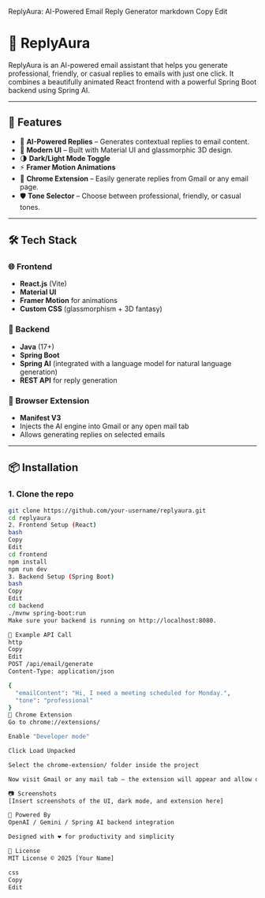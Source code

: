 ReplyAura: AI-Powered Email Reply Generator
markdown
Copy
Edit
# 💌 ReplyAura

ReplyAura is an AI-powered email assistant that helps you generate professional, friendly, or casual replies to emails with just one click. It combines a beautifully animated React frontend with a powerful Spring Boot backend using Spring AI.

---

## 🚀 Features

- 🧠 **AI-Powered Replies** – Generates contextual replies to email content.
- 🎨 **Modern UI** – Built with Material UI and glassmorphic 3D design.
- 🌗 **Dark/Light Mode Toggle**
- ⚡ **Framer Motion Animations**
- 🧩 **Chrome Extension** – Easily generate replies from Gmail or any email page.
- 🛡️ **Tone Selector** – Choose between professional, friendly, or casual tones.

---

## 🛠️ Tech Stack

### 🌐 Frontend
- **React.js** (Vite)
- **Material UI**
- **Framer Motion** for animations
- **Custom CSS** (glassmorphism + 3D fantasy)

### 🔧 Backend
- **Java** (17+)
- **Spring Boot**
- **Spring AI** (integrated with a language model for natural language generation)
- **REST API** for reply generation

### 🧩 Browser Extension
- **Manifest V3**
- Injects the AI engine into Gmail or any open mail tab
- Allows generating replies on selected emails

---

## 📦 Installation

### 1. Clone the repo

```bash
git clone https://github.com/your-username/replyaura.git
cd replyaura
2. Frontend Setup (React)
bash
Copy
Edit
cd frontend
npm install
npm run dev
3. Backend Setup (Spring Boot)
bash
Copy
Edit
cd backend
./mvnw spring-boot:run
Make sure your backend is running on http://localhost:8080.

🧪 Example API Call
http
Copy
Edit
POST /api/email/generate
Content-Type: application/json

{
  "emailContent": "Hi, I need a meeting scheduled for Monday.",
  "tone": "professional"
}
🧩 Chrome Extension
Go to chrome://extensions/

Enable "Developer mode"

Click Load Unpacked

Select the chrome-extension/ folder inside the project

Now visit Gmail or any mail tab — the extension will appear and allow one-click reply generation via ReplyAura!

📷 Screenshots
[Insert screenshots of the UI, dark mode, and extension here]

🧠 Powered By
OpenAI / Gemini / Spring AI backend integration

Designed with ❤️ for productivity and simplicity

📃 License
MIT License © 2025 [Your Name]

css
Copy
Edit
